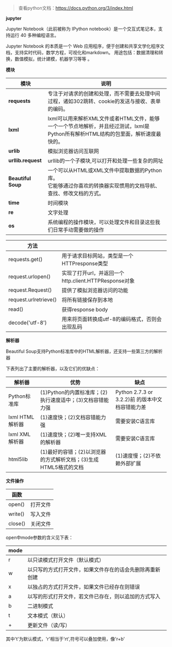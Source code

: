 

>  查看python文档：https://docs.python.org/3/index.html



**jupyter** 

Jupyter Notebook（此前被称为 IPython notebook）是一个交互式笔记本，支持运行 40 多种编程语言。

 Jupyter Notebook 的本质是一个 Web 应用程序，便于创建和共享文学化程序文档，支持实时代码，数学方程，可视化和markdown。 用途包括：数据清理和转换，数值模拟，统计建模，机器学习等等 。



**模块** 

| 模块               | 说明                                                         |
| ------------------ | ------------------------------------------------------------ |
| **requests**       | 专注于对请求的创建和处理，而不需要去处理中间过程，诸如302跳转、cookie的发送与接收、表单的编码。 |
| **lxml**           | lxml可以用来解析XML文件或者HTML文件，能够一个一个节点地解析，并且经过测试，lxml是Python所有解析HTML结构的包里面，解析速度最快的。 |
| **urlib**          | 模拟浏览器访问互联网                                         |
| **urllib.request** | urllib的一个子模块,可以打开和处理一些复杂的网址              |
| **Beautiful Soup** | 一个可以从HTML或XML文件中提取数据的Python库。<br>它能够通过你喜欢的转换器实现惯用的文档导航、查找、修改文档的方式。 |
| **time**           | 时间模块                                                     |
| **re**             | 文字处理                                                     |
| **os**             | 系统编程的操作模块，可以处理文件和目录这些我们日常手动需要做的操作 |



| 方法                  |                                                        |
| --------------------- | ------------------------------------------------------ |
| requests.get()        | 用于请求目标网站，类型是一个HTTPresponse类型           |
| request.urlopen()     | 实现了打开url，并返回一个 http.client.HTTPResponse对象 |
| request.Request()     | 提供了模拟浏览器访问的功能                             |
| request.urlretrieve() | 将所有链接保存到本地                                   |
| read()                | 获得response body                                      |
| decode('utf-8')       | 用来将页面转换成utf-8的编码格式，否则会出现乱码        |



**解析器** 

Beautiful Soup支持Python标准库中的HTML解析器，还支持一些第三方的解析器

下表列出了主要的解析器，以及它们的优缺点：

| 解析器           | 优势                                                         | 缺点                                            |
| ---------------- | ------------------------------------------------------------ | ----------------------------------------------- |
| Python标准库     | (1)Python的内置标准库；(2)执行速度适中；(3)文档容错能力强    | Python 2.7.3 or 3.2.2)前 的版本中文档容错能力差 |
| lxml HTML 解析器 | (1)速度快；(2)文档容错能力强                                 | 需要安装C语言库                                 |
| lxml XML 解析器  | (1)速度快；(2)唯一支持XML的解析器                            | 需要安装C语言库                                 |
| html5lib         | (1)最好的容错；(2)以浏览器的方式解析文档；(3)生成HTML5格式的文档 | (1)速度慢；(2)不依赖外部扩展                    |



**文件操作** 

| 函数    |          |
| ------- | -------- |
| open()  | 打开文件 |
| write() | 写入文件 |
| close() | 关闭文件 |

open中mode参数的含义见下表：

| mode |                                                          |
| ---- | -------------------------------------------------------- |
| r    | 以只读模式打开文件（默认模式）                           |
| w    | 以只写的方式打开文件，如果文件存在的话会先删除再重新创建 |
| x    | 以独占的方式打开文件，如果文件已经存在则错误             |
| a    | 以写的形式打开文件，若文件已存在，则以追加的方式写入     |
| b    | 二进制模式                                               |
| t    | 文本模式（默认）                                         |
| +    | 更新文件（读/写）                                        |

其中't'为默认模式，'r'相当于'rt',符号可以叠加使用，像'r+b'